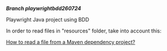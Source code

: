 ***Branch playwrightbdd260724***


Playwright Java project using BDD

In order to read files in "resources" folder, take into account this:

[How to read a file from a Maven dependency project?](https://stackoverflow.com/questions/28711606/how-to-read-a-file-from-a-maven-dependency-project)

